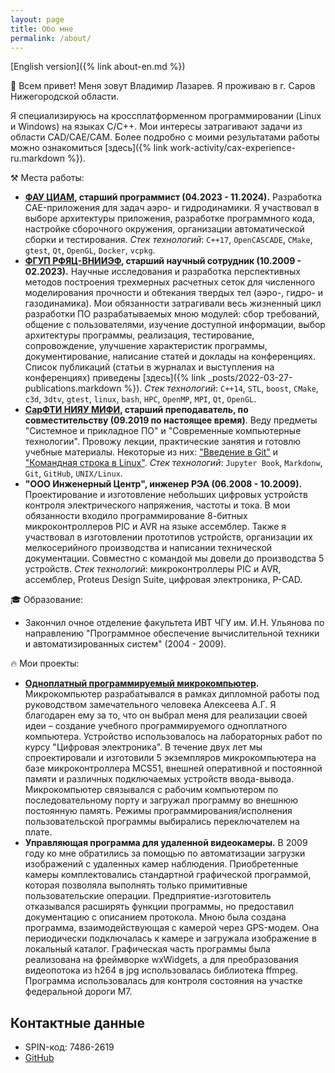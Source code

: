 ```yaml
---
layout: page
title: Обо мне
permalink: /about/
---
```


[English version]({% link about-en.md %})

&#128075; Всем привет!
Меня зовут Владимир Лазарев.
Я проживаю в г. Саров Нижегородской области.

Я специализируюсь на кроссплатформенном программировании (Linux и Windows) на языках C/C++.
Мои интересы затрагивают задачи из области CAD/CAE/CAM.
Более подробно с моими результатами работы можно ознакомиться [здесь]({% link work-activity/cax-experience-ru.markdown %}).

&#9874; Места работы:
* **[ФАУ ЦИАМ](https://ciam.ru), старший программист (04.2023 - 11.2024).**
  Разработка CAE-приложения для задач аэро- и гидродинамики.
  Я участвовал в выборе архитектуры приложения, разработке программного кода, настройке сборочного окружения, организации автоматической сборки и тестирования.
  *Стек технологий*: `C++17`, `OpenCASCADE`, `CMake`, `gtest`, `Qt`, `OpenGL`, `Docker`, `vcpkg`.
* **[ФГУП РФЯЦ-ВНИИЭФ](https://www.vniief.ru), старший научный сотрудник (10.2009 - 02.2023).** 
  Научные исследования и разработка перспективных методов построения трехмерных расчетных сеток для численного моделирования прочности и обтекания твердых тел (аэро-, гидро- и газодинамика).
  Мои обязанности затрагивали весь жизненный цикл разработки ПО разрабатываемых мною модулей: сбор требований, общение с пользователями, изучение доступной информации, выбор архитектуры программы, реализация, тестирование, сопровождение, улучшение характеристик программы, документирование, написание статей и доклады на конференциях.
  Список публикаций (статьи в журналах и выступления на конференциях) приведены [здесь]({% link _posts/2022-03-27-publications.markdown %}).
  *Стек технологий*: `C++14`, `STL`, `boost`, `CMake`, `c3d`, `3dtv`, `gtest`, `linux`, `bash`, `HPC`, `OpenMP`, `MPI`, `Qt`, `OpenGL`.
* **[СарФТИ НИЯУ МИФИ](https://sarfti.ru), старший преподаватель, по совместительству (09.2019 по настоящее время)**.
  Веду предметы "Системное и прикладное ПО" и "Современные компьютерные технологии".
  Провожу лекции, практические занятия и готовлю учебные материалы.
  Некоторые из них: ["Введение в Git"](https://wolodyx.github.io/git-intro) и ["Командная строка в Linux"](https://wolodyx.github.io/unixshell).
  *Стек технологий*: `Jupyter Book`, `Markdonw`, `Git`, `GitHub`, `UNIX/Linux`.
* **"ООО Инженерный Центр", инженер РЭА (06.2008 - 10.2009).**
  Проектирование и изготовление небольших цифровых устройств контроля электрического напряжения, частоты и тока.
  В мои обязанности входило программирование 8-битных микроконтроллеров PIC и AVR на языке ассемблер.
  Также я участвовал в изготовлении прототипов устройств, организации их мелкосерийного производства и написании технической документации.
  Совместно с командой мы довели до производства 5 устройств.
  *Стек технологий*: микроконтроллеры PIC и AVR, ассемблер, Proteus Design Suite, цифровая электроника, P-CAD.

&#127891; Образование:
* Закончил очное отделение факультета ИВТ ЧГУ им. И.Н. Ульянова по направлению "Программное обеспечение вычислительной техники и автоматизированных систем" (2004 - 2009).

&#128293; Мои проекты:
* **[Одноплатный программируемый микрокомпьютер](https://github.com/wolodyx/EduBoard/blob/master/docs/diploma-presentation.pdf).**
  Микрокомпьютер разрабатывался в рамках дипломной работы под руководством замечательного человека Алексеева А.Г.
  Я благодарен ему за то, что он выбрал меня для реализации своей идеи – создание учебного программируемого одноплатного компьютера.
  Устройство использовалось на лабораторных работ по курсу "Цифровая электроника".
  В течение двух лет мы спроектировали и изготовили 5 экземпляров микрокомпьютера на базе микроконтроллера MCS51, внешней оперативной и постоянной памяти и различных подключаемых устройств ввода-вывода.
  Микрокомпьютер связывался с рабочим компьютером по последовательному порту и загружал программу во внешнюю постоянную память.
  Режимы программирования/исполнения пользовательской программы выбирались переключателем на плате.
* **Управляющая программа для удаленной видеокамеры.**
  В 2009 году ко мне обратились за помощью по автоматизации загрузки изображений с удаленных камер наблюдения.
  Приобретенные камеры комплектовались стандартной графической программой, которая позволяла выполнять только примитивные пользовательские операции.
  Предприятие-изготовитель отказывался расширять функции программы, но предоставил документацию с описанием протокола.
  Мною была создана программа, взаимодействующая с камерой через GPS-модем.
  Она периодически подключалась к камере и загружала изображение в локальный каталог.
  Графическая часть программы была реализована на фреймворке wxWidgets, а для преобразования видеопотока из h264 в jpg использовалась библиотека ffmpeg.
  Программа использовалась для контроля состояния на участке федеральной дороги М7.


## Контактные данные

* SPIN-код: 7486-2619
* [GitHub](https://github.com/wolodyx)
